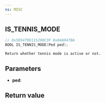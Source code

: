 ```yaml
---
ns: MISC
---
```

## IS_TENNIS_MODE

```c
// 0x5D5479D115290C3F 0x04A947BA
BOOL IS_TENNIS_MODE(Ped ped);
```

```
Return whether tennis mode is active or not.  
```

## Parameters
* **ped**: 

## Return value
